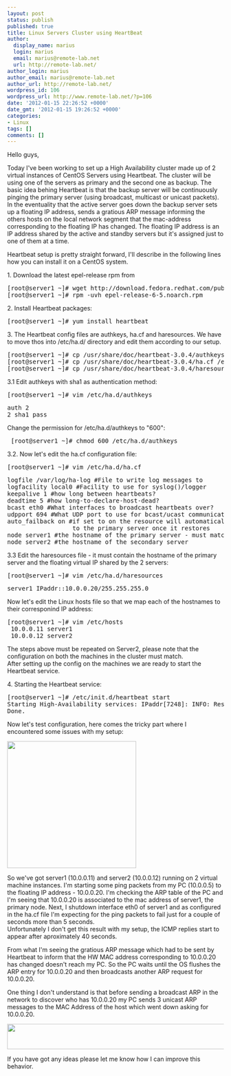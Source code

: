 ```yaml
---
layout: post
status: publish
published: true
title: Linux Servers Cluster using HeartBeat
author:
  display_name: marius
  login: marius
  email: marius@remote-lab.net
  url: http://remote-lab.net/
author_login: marius
author_email: marius@remote-lab.net
author_url: http://remote-lab.net/
wordpress_id: 106
wordpress_url: http://www.remote-lab.net/?p=106
date: '2012-01-15 22:26:52 +0000'
date_gmt: '2012-01-15 19:26:52 +0000'
categories:
- Linux
tags: []
comments: []
---
```

<p>Hello guys,</p>
<p>Today I've been working to set up a High Availability cluster made up of 2 virtual instances of CentOS Servers using Heartbeat. The cluster will be using one of the servers as primary and the second one as backup. The basic idea behing Heartbeat is that the backup server will be continuously pinging the primary server (using broadcast, multicast or unicast packets). In the eventuality that the active server goes down the backup server sets up a floating IP address, sends a gratious ARP message informing the others hosts on the local network segment that the mac-address corresponding to the floating IP has changed. The floating IP address is an IP address shared by the active and standby servers but it's assigned just to one of them at a time.</p>
<p>Heartbeat setup is pretty straight forward, I'll describe in the following lines how you can install it on a CentOS system.</p>
<p>1. Download the latest epel-release rpm from</p>
<pre>[root@server1 ~]# wget http://download.fedora.redhat.com/pub/epel/6/i386/epel-release-6-5.noarch.rpm
[root@server1 ~]# rpm -uvh epel-release-6-5.noarch.rpm</pre>
<p>2. Install Heartbeat packages:</p>
<pre>[root@server1 ~]# yum install heartbeat</pre>
<p>3. The Heartbeat config files are authkeys, ha.cf and haresources. We have to move thos into /etc/ha.d/ directory and edit them according to our setup.</p>
<pre>[root@server1 ~]# cp /usr/share/doc/heartbeat-3.0.4/authkeys /etc/ha.d/
[root@server1 ~]# cp /usr/share/doc/heartbeat-3.0.4/ha.cf /etc/ha.d/
[root@server1 ~]# cp /usr/share/doc/heartbeat-3.0.4/haresources /etc/ha.d/</pre>
<p>3.1 Edit authkeys with sha1 as authentication method:</p>
<pre>[root@server1 ~]# vim /etc/ha.d/authkeys</pre>
<pre>auth 2
2 sha1 pass</pre>
<p>Change the permission for /etc/ha.d/authkeys to "600":</p>
<pre> [root@server1 ~]# chmod 600 /etc/ha.d/authkeys</pre>
<p>3.2. Now let's edit the ha.cf configuration file:</p>
<pre>[root@server1 ~]# vim /etc/ha.d/ha.cf</pre>
<pre>logfile /var/log/ha-log #File to write log messages to
logfacility local0 #Facility to use for syslog()/logger
keepalive 1 #how long between heartbeats?
deadtime 5 #how long-to-declare-host-dead?
bcast eth0 #What interfaces to broadcast heartbeats over?
udpport 694 #What UDP port to use for bcast/ucast communication?
auto_failback on #if set to on the resource will automatically fail back 
                  to the primary server once it restores
node server1 #the hostname of the primary server - must match uname -n
node server2 #the hostname of the secondary server</pre>
<p>3.3 Edit the haresources file - it must contain the hostname of the primary server and the floating virtual IP shared by the 2 servers:</p>
<pre>[root@server1 ~]# vim /etc/ha.d/haresources</pre>
<pre>server1 IPaddr::10.0.0.20/255.255.255.0</pre>
<p>Now let's edit the Linux hosts file so that we map each of the hostnames to their corresponind IP address:</p>
<pre>[root@server1 ~]# vim /etc/hosts
 10.0.0.11 server1
 10.0.0.12 server2</pre>
<p>The steps above must be repeated on Server2, please note that the configuration on both the machines in the cluster must match.<br />
After setting up the config on the machines we are ready to start the Heartbeat service.</p>
<p>4. Starting the Heartbeat service:</p>
<pre>[root@server1 ~]# /etc/init.d/heartbeat start
Starting High-Availability services: IPaddr[7248]: INFO: Resource is stopped
Done.</pre>
<p>Now let's test configuration, here comes the tricky part where I encountered some issues with my setup:</p>
<p><a href="http://www.remote-lab.net/wp-content/uploads/2012/02/cluster_setup.png"><img class="aligncenter size-medium wp-image-107" title="cluster_setup" src="http://www.remote-lab.net/wp-content/uploads/2012/02/cluster_setup-300x295.png" alt="" width="300" height="295" /></a></p>
<p>So we've got server1 (10.0.0.11) and server2 (10.0.0.12) running on 2 virtual machine instances. I'm starting some ping packets from my PC (10.0.0.5) to the floating IP address - 10.0.0.20. I'm checking the ARP table of the PC and I'm seeing that 10.0.0.20 is associated to the mac address of server1, the primary node. Next, I shutdown interface eth0 of server1 and as configured in the ha.cf file I'm expecting for the ping packets to fail just for a couple of seconds more than 5 seconds.<br />
Unfortunately I don't get this result with my setup, the ICMP replies start to appear after aproximately 40 seconds.</p>
<p>From what I'm seeing the gratious ARP message which had to be sent by Heartbeat to inform that the HW MAC address corresponding to 10.0.0.20 has changed doesn't reach my PC. So the PC waits until the OS flushes the ARP entry for 10.0.0.20 and then broadcasts another ARP request for 10.0.0.20.</p>
<p>One thing I don't understand is that before sending a broadcast ARP in the network to discover who has 10.0.0.20 my PC sends 3 unicast ARP messages to the MAC Address of the host which went down asking for 10.0.0.20.</p>
<p><a href="http://www.remote-lab.net/wp-content/uploads/2012/02/Screenshot.png"><img class="aligncenter size-large wp-image-108" title="ARP" src="http://www.remote-lab.net/wp-content/uploads/2012/02/Screenshot-1024x110.png" alt="" width="550" height="59" /></a></p>
<p>If you have got any ideas please let me know how I can improve this behavior.</p>
